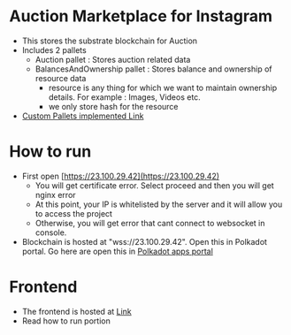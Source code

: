 # Auction Marketplace for Instagram

- This stores the substrate blockchain for Auction
- Includes 2 pallets
  - Auction pallet : Stores auction related data
  - BalancesAndOwnership pallet : Stores balance and ownership of resource data
    - resource is any thing for which we want to maintain ownership details. For example : Images, Videos etc.
    - we only store hash for the resource
- [Custom Pallets implemented Link](https://github.com/devanshu0987/substrate_blockchain/tree/main/pallets)

# How to run

- First open [https://23.100.29.42](https://23.100.29.42)
  - You will get certificate error. Select proceed and then you will get nginx error
  - At this point, your IP is whitelisted by the server and it will allow you to access the project
  - Otherwise, you will get error that cant connect to websocket in console.
- Blockchain is hosted at "wss://23.100.29.42". Open this in Polkadot portal. Go here are open this in [Polkadot apps portal](https://polkadot.js.org/apps/#/explorer)

# Frontend

- The frontend is hosted at [Link](https://github.com/devanshu0987/node-express-boilerplate)
- Read how to run portion
